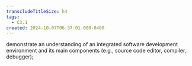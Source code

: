 ```yaml
---
transcludeTitleSize: h4
tags:
  - C3.1
created: 2024-10-07T06:37:01.000-0400
---
```

demonstrate an understanding of an integrated software development environment and its main components (e.g., source code editor, compiler, debugger);